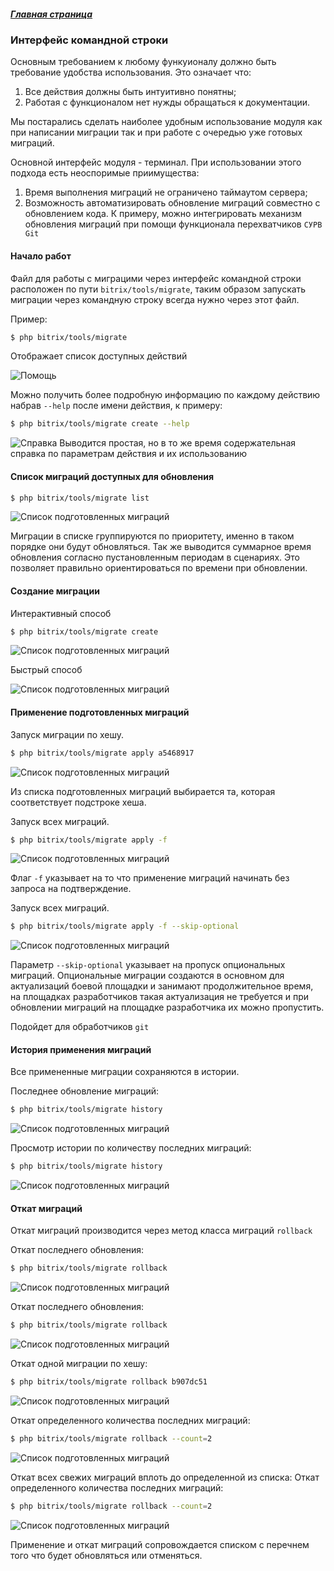 ##### [Главная страница](../README.md)

### Интерфейс командной строки

Основным требованием к любому функуионалу должно быть требование удобства использования. Это означает что:

 1. Все действия должны быть интуитивно понятны;
 2. Работая с функционалом нет нужды обращаться к документации.

Мы постарались сделать наиболее удобным использование модуля как при написании миграции так и при работе с очередью уже готовых миграций.

Основной интерфейс модуля - терминал. При использовании этого подхода есть неоспоримые приимущества:

 1. Время выполнения миграций не ограничено таймаутом сервера;
 2. Возможность автоматизировать обновление миграций совместно с обновлением кода. К примеру, можно интегрировать механизм обновления миграций
  при помощи функционала перехватчиков `СУРВ Git`

#### Начало работ

Файл для работы с миграцими через интерфейс командной строки расположен по пути `bitrix/tools/migrate`, таким образом запускать миграции через командную строку всегда нужно через этот файл.

Пример:

```sh
$ php bitrix/tools/migrate
```

Отображает список доступных действий

![Помощь](img/cli_help.png)

Можно получить более подробную информацию по каждому действию набрав ```--help``` после имени действия, к примеру:
```sh
$ php bitrix/tools/migrate create --help
```

![Справка](img/cli_action_help.png)
Выводится простая, но в то же время содержательная справка по параметрам действия и их использованию

#### Список миграций доступных для обновления

```sh
$ php bitrix/tools/migrate list
```

![Список подготовленных миграций](img/cli_list.png)

Миграции в списке группируются по приоритету, именно в таком порядке они будут обновляться. Так же выводится  суммарное время обновления согласно пустановленным периодам в сценариях. Это позволяет правильно ориентироваться по времени при обновлении.

#### Создание миграции

Интерактивный способ

```sh
$ php bitrix/tools/migrate create
```

![Список подготовленных миграций](img/cli_create_full.png)

Быстрый способ

![Список подготовленных миграций](img/cli_create_quick.png)

#### Применение подготовленных миграций

Запуск миграции по хешу.

```sh
$ php bitrix/tools/migrate apply a5468917
```

![Список подготовленных миграций](img/cli_apply_hash.png)

Из списка подготовленных миграций выбирается та, которая соответствует подстроке хеша.

Запуск всех миграций.

```sh
$ php bitrix/tools/migrate apply -f
```

![Список подготовленных миграций](img/cli_apply_all.png)

Флаг ```-f``` указывает на то что применение миграций начинать без запроса на подтверждение.

Запуск всех миграций.

```sh
$ php bitrix/tools/migrate apply -f --skip-optional
```

![Список подготовленных миграций](img/cli_apply_all.png)

Параметр ```--skip-optional``` указывает на пропуск опциональных миграций. Опциональные миграции создаются в основном для актуализаций боевой площадки и занимают продолжительное время, на площадках разработчиков такая актуализация не требуется и при обновлении миграций на площадке разработчика их можно пропустить.

Подойдет для обработчиков ```git```

#### История применения миграций

Все примененные миграции сохраняются в истории.

Последнее обновление миграций:
```sh
$ php bitrix/tools/migrate history
```

![Список подготовленных миграций](img/cli_history_last.png)

Просмотр истории по количеству последних миграций:
```sh
$ php bitrix/tools/migrate history
```

![Список подготовленных миграций](img/cli_history_count.png)

#### Откат миграций

Откат миграций производится через метод класса миграций ```rollback```

Откат последнего обновления:
```sh
$ php bitrix/tools/migrate rollback
```

![Список подготовленных миграций](img/cli_rollback_last.png)

Откат последнего обновления:
```sh
$ php bitrix/tools/migrate rollback
```

![Список подготовленных миграций](img/cli_rollback_last.png)

Откат одной миграции по хешу:
```sh
$ php bitrix/tools/migrate rollback b907dc51
```

![Список подготовленных миграций](img/cli_rollback_hash.png)

Откат определенного количества последних миграций:
```sh
$ php bitrix/tools/migrate rollback --count=2
```

![Список подготовленных миграций](img/cli_rollback_count.png)

Откат всех свежих миграций вплоть до определенной из списка:
Откат определенного количества последних миграций:
```sh
$ php bitrix/tools/migrate rollback --count=2
```

![Список подготовленных миграций](img/cli_rollback_up_to.png)

Применение и откат миграций сопровождается списком с перечнем того что будет обновляться или отменяться.
